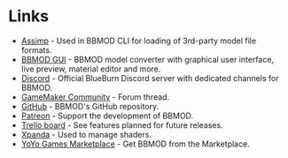# Links
* [Assimp](https://github.com/assimp/assimp) - Used in BBMOD CLI for loading of 3rd-party model file formats.
* [BBMOD GUI](https://blueburn.cz/index.php?menu=bbmod_gui) - BBMOD model converter with graphical user interface, live preview, material editor and more.
* [Discord](https://discord.gg/ep2BGPm) - Official BlueBurn Discord server with dedicated channels for BBMOD.
* [GameMaker Community](https://forum.yoyogames.com/index.php?threads/60628) - Forum thread.
* [GitHub](https://github.com/blueburncz/BBMOD) - BBMOD's GitHub repository.
* [Patreon](https://www.patreon.com/blueburn) - Support the development of BBMOD.
* [Trello board](https://trello.com/b/XKnnTduD/bbmod) - See features planned for future releases.
* [Xpanda](https://github.com/GameMakerDiscord/Xpanda) - Used to manage shaders.
* [YoYo Games Marketplace](https://marketplace.yoyogames.com/assets/10210/bbmod-3) - Get BBMOD from the Marketplace.
